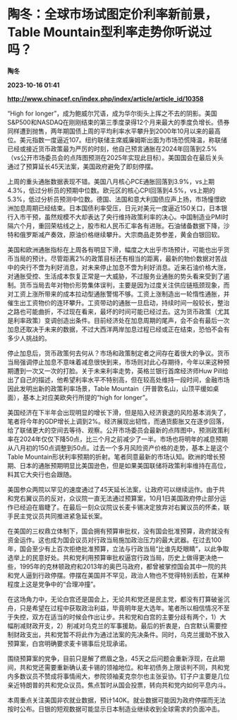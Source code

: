 # 陶冬：全球市场试图定价利率新前景，Table Mountain型利率走势你听说过吗？
**陶冬**

**2023-10-16 01:41**

**http://www.chinacef.cn/index.php/index/article/article_id/10358**

“High for longer”，成为鲍威尔咒语，成为华尔街头上挥之不去的阴影。美国S&P500和NASDAQ在刚刚结束的第三季度录得12个月来最大的季度负增长。债券同样遭到抛售，两年期国债上周的平均利率水平攀升到2000年10月以来的最高位。美元指数一度逼近107。纽约联储主席威廉姆斯出面为市场恐慌降温，称联储已经或接近货币政策最为严厉的时刻，他自己预言通胀在2024年回落到2.5%（vs公开市场委员会的点阵图预测在2025年实现此目标）。美国国会在最后关头通过了预算延长45天法案，美国政府避免了即刻停摆。

上周的重头通胀数据表现不错。美国八月核心PCE通胀回落到3.9%，vs上期4.3%，低过分析员的预期中位数。欧元区的核心CPI回落到4.5%，vs上期的5.3%，低过分析员预测中位数。德国、法国和意大利国债应声上扬，市场憧憬欧洲加息周期已经结束。日本国债利率受压，日元对美元一度逼近150关口，日本银行入市干预，虽然规模不大却表达了央行维持政策利率的决心。中国制造业PMI时隔六个月，重回荣枯线之上，股市和人民币汇率各有进账。石油储备数据下降，沙特和俄罗斯减产奏效，原油价格继续攀升。大宗商品走势参差，黄金白银回软。

美国和欧洲通胀指标在上周各有明显下滑，幅度之大出乎市场预计，可能也出乎货币当局的预计。尽管距离2%的政策目标还有相当的距离，最新的物价数据对苦战中的央行不啻为利好消息，对未来停止加息不啻为利好消息。近来石油价格大涨，对通胀受控、生活成本恢复正常是一大威胁，不过服务业通胀的势头看来受到了遏制。货币当局去年对物价形势集体误判，主要是因为过度关注供应链瓶颈现象，而对工资上涨所带来的成本拉动型通胀警惕不够。工资上涨制造出一轮惰性通胀，并催生出工资物价的连环攀升。工资带动的通胀一旦启动，持续时间一般较长，整治之路也可能曲折，不过现在看来，最坏的时间可能已经过去。这为货币政策（尤其是利率政策）变调创造出条件。目前经济处在加息周期的尾声，会不会有最后一次加息还取决于未来的数据，不过大西洋两岸加息过程已经或正在结束，恐怕不会有多少人挑战的。

停止加息后，货币政策何去何从？市场和政策制定者之间存在着很大的争议。货币当局强调停止加息不意味着减息很快到来，市场则对此心存期待，今年以来这种预期遭到一次又一次的打脸。关于未来利率走势，英格兰银行首席经济师Huw Pill给出了自己的描述，他希望利率水平不特别高，但在较高处维持一段时间，金融市场因此发明出新的政策利率场景，Table Mountain（开普敦名山，山顶平缓如桌面），基本上对应美欧央行所提的“high for longer”。

美国经济在下半年会出现明显的增长下滑，但是陷入经济衰退的风险基本消失了，笔者将今年的GDP增长上调到2%。经济展现出韧性，而通货膨胀又在逐步回落，给了联储更大的空间去等待、观察。公开市场委员会最新的点阵图中，预测政策利率在2024年仅仅下降50点，比三个月之前减少了一半。市场也将明年的减息预期从八月初的150点调整到50点。过去一个多月风险资产价格的走势，基本上是这个Table Mountain形状利率预期的折射。笔者同意最新的市场认知。欧洲的增长预期、日本的通胀预期明显比美国逊色，但是如果美国联储将政策利率维持在高位，料其它大央行也会跟随。

美国参众两院以罕见的速度通过了45天延长法案，让政府可以继续运作。由于共和党右翼议员的反对，众议院一直无法通过预算案，10月1日美国政府停止部分运作已经迫在眉睫了。在最后一刻众议院议长麦卡锡决定放弃对右翼议员的怀柔，联手民主党议员共同推进紧急延长案。

在美国的三权鼎立体制下，国会拥有预算审批权，没有国会批准预算，政府就没有资金运作。这也成为国会议员对行政当局施加政治压力的最大武器。在过去100年，国会至少有上百次拒绝批准预算，立法与行政当局“比谁先眨眼睛”，以此争取选举上的民意好处。共和党利用预算审批权逼宫行政当局，历史上做得更决绝一些，1995年的克林顿政府和2013年的奥巴马政府，都曾被掌控国会其中一院的共和党人逼到行政停摆。停摆在美国并不罕见，政治人物也不觉得特别丢脸，在某种程度上这是党争中的“合理冲撞”。

在这场角力中，无论白宫还是国会上，无论共和党还是民主党，都没有打算破釜沉舟，只是希望在过程中获取政治利益，毕竟明年是大选年。笔者所以相信情况不至于失控，双方在适当的时候会作出让步。共和党和白宫的主要分歧有两个，1）大幅削减财政开支，2）削减对乌克兰的军事援助。最后的折衷是，白宫默认需要控制财政支出，共和党暂不将此作为通过法案的先决条件。同时，乌克兰援助不放入预算案，白宫明确要求麦卡锡事后兑现承诺。

围绕预算案的党争，目前只是解了燃眉之急，45天之后问题会重新浮现，在此期间，共和党还需要重新确认麦卡锡的领袖地位。和年初债务上限谈判不同，共和党内多数议员不赞成将事情闹大，参院领袖麦克奈尔也主张妥协。钉子户主要是几位亲近特朗普的共和党众议员。焦点暂时从国会投票，转向共和党内如何平息内斗。

本周重点关注美国非农就业数据，预计140K。就业数据可能因为政府停摆而无法按时公布。日银的短观数据可能显示日本制造业继续收到全球需求的负面冲击。